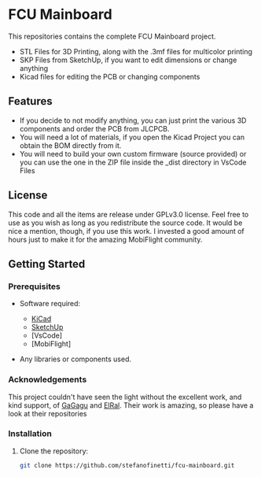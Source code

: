 # FCU Mainboard

This repositories contains the complete FCU Mainboard project.
* STL Files for 3D Printing, along with the .3mf files for multicolor printing
* SKP Files from SketchUp, if you want to edit dimensions or change anything
* Kicad files for editing the PCB or changing components

## Features
- If you decide to not modify anything, you can just print the various 3D components and order the PCB from JLCPCB.
- You will need a lot of materials, if you open the Kicad Project you can obtain the BOM directly from it.
- You will need to build your own custom firmware (source provided) or you can use the one in the ZIP file inside the \_dist directory in VsCode Files

## License

This code and all the items are release under GPLv3.0 license. Feel free to use as you wish as long as you redistribute the source code.
It would be nice a mention, though, if you use this work. I invested a good amount of hours just to make it for the amazing MobiFlight community.


## Getting Started
### Prerequisites
- Software required: 
   * [KiCad](https://www.kicad.org/)
   * [SketchUp](https://www.sketchup.com)
   * [VsCode]
   * [MobiFlight]

- Any libraries or components used.

### Acknowledgements

 This project couldn't have seen the light without the excellent work, and kind support, of [GaGagu](https://github.com/gagagu) and [ElRal](https://github.com/elral). Their work is amazing, so please have a look at their repositories



### Installation
1. Clone the repository:
   ```bash
   git clone https://github.com/stefanofinetti/fcu-mainboard.git
   ```

